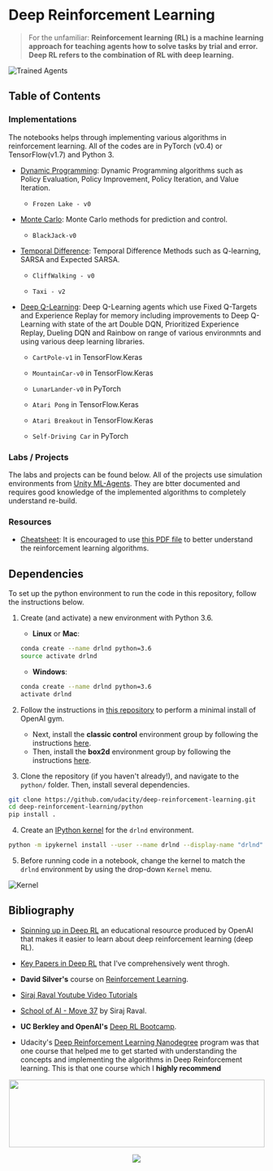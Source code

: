 [//]: # (Image References)

[image1]: https://user-images.githubusercontent.com/10624937/42135602-b0335606-7d12-11e8-8689-dd1cf9fa11a9.gif "Trained Agents"
[image2]: https://user-images.githubusercontent.com/10624937/42386929-76f671f0-8106-11e8-9376-f17da2ae852e.png "Kernel"
[image3]: https://spinningup.openai.com/en/latest/_images/spinning-up-in-rl.png "Spinning Up in Deep RL"
# Deep Reinforcement Learning 

>For the unfamiliar: **Reinforcement learning (RL) is a machine learning approach for teaching agents how to 
solve tasks by trial and error. Deep RL refers to the combination of RL with deep learning.**

![Trained Agents][image1]  

## Table of Contents

### Implementations

The notebooks helps through implementing various algorithms in reinforcement learning. All of the codes are in PyTorch (v0.4) or TensorFlow(v1.7) and Python 3.

* [Dynamic Programming](https://github.com/sourcecode369/Deep-RL/tree/master/Dynammic%20Programming): Dynamic Programming algorithms such as Policy Evaluation, Policy Improvement, Policy Iteration, and Value Iteration. 

   - `Frozen Lake - v0`
* [Monte Carlo](https://github.com/sourcecode369/Deep-RL/tree/master/Monte%20Carlo/): Monte Carlo methods for prediction and control. 

   - `BlackJack-v0`
* [Temporal Difference](https://github.com/sourcecode369/Deep-RL/tree/master/Temporal%20Difference): Temporal Difference Methods such as Q-learning, SARSA and Expected SARSA.

   - `CliffWalking - v0`
   
   - `Taxi - v2`
* [Deep Q-Learning](https://github.com/sourcecode369/Deep-RL/tree/master/DQN): Deep Q-Learning agents which use Fixed Q-Targets and Experience Replay for memory including improvements to Deep Q-Learning with state of the art Double DQN, Prioritized Experience Replay, Dueling DQN and Rainbow on range of various environmnts and using various deep learning libraries.
   - `CartPole-v1` in TensorFlow.Keras
   
   - `MountainCar-v0` in TensorFlow.Keras
   
   - `LunarLander-v0` in PyTorch
   
   - `Atari Pong` in TensorFlow.Keras
   
   - `Atari Breakout` in TensorFlow.Keras
   
   - `Self-Driving Car` in PyTorch

### Labs / Projects

The labs and projects can be found below.  All of the projects use simulation environments from [Unity ML-Agents](https://github.com/Unity-Technologies/ml-agents). They are btter documented and requires good knowledge of the implemented algorithms to completely understand re-build.


### Resources

* [Cheatsheet](https://github.com/udacity/deep-reinforcement-learning/blob/master/cheatsheet): It is encouraged to use [this PDF file](https://github.com/udacity/deep-reinforcement-learning/blob/master/cheatsheet/cheatsheet.pdf) to better understand the reinforcement learning algorithms. 

## Dependencies

To set up the python environment to run the code in this repository, follow the instructions below.

1. Create (and activate) a new environment with Python 3.6.

	- __Linux__ or __Mac__: 
	```bash
	conda create --name drlnd python=3.6
	source activate drlnd
	```
	- __Windows__: 
	```bash
	conda create --name drlnd python=3.6 
	activate drlnd
	```
	
2. Follow the instructions in [this repository](https://github.com/openai/gym) to perform a minimal install of OpenAI gym.  
	- Next, install the **classic control** environment group by following the instructions [here](https://github.com/openai/gym#classic-control).
	- Then, install the **box2d** environment group by following the instructions [here](https://github.com/openai/gym#box2d).
	
3. Clone the repository (if you haven't already!), and navigate to the `python/` folder.  Then, install several dependencies.
```bash
git clone https://github.com/udacity/deep-reinforcement-learning.git
cd deep-reinforcement-learning/python
pip install .
```

4. Create an [IPython kernel](http://ipython.readthedocs.io/en/stable/install/kernel_install.html) for the `drlnd` environment.  
```bash
python -m ipykernel install --user --name drlnd --display-name "drlnd"
```

5. Before running code in a notebook, change the kernel to match the `drlnd` environment by using the drop-down `Kernel` menu. 

![Kernel][image2]

## Bibliography
 * [Spinning up in Deep RL](https://spinningup.openai.com/en/latest/index.html) an educational resource produced by OpenAI that makes it easier to learn about deep reinforcement learning (deep RL).
 
 * [Key Papers in Deep RL](https://spinningup.openai.com/en/latest/spinningup/keypapers.html) that I've comprehensively went throgh.
 
 * __David Silver's__ course on [Reinforcement Learning](https://www.youtube.com/watch?v=2pWv7GOvuf0&list=PLqYmG7hTraZDM-OYHWgPebj2MfCFzFObQ).
 
 * [Siraj Raval Youtube Video Tutorials](https://www.youtube.com/channel/UCWN3xxRkmTPmbKwht9FuE5A)
 
 * [School of AI - Move 37](https://www.theschool.ai/courses/move-37-course/) by Siraj Raval.
 
 * __UC Berkley and OpenAI's__ [Deep RL Bootcamp](https://sites.google.com/view/deep-rl-bootcamp/lectures).
 
 * Udacity's [Deep Reinforcement Learning Nanodegree](https://www.udacity.com/course/deep-reinforcement-learning-nanodegree--nd893) program was that one course that helped me to get started with understanding the concepts and implementing the algorithms in Deep Reinforcement learning. This is that one course which I __highly recommend__
 
<!-- [![Watch_video](https://i2.wp.com/blog.udacity.com/wp-content/uploads/2018/06/Udacity-Deep-Reinforcement-Learning-Nanodegree-Program.png?resize=640%2C336&ssl=1)](https://www.youtube.com/watch?v=j-evVVlb_-M)-->
 <p align="center"><a href="https://www.udacity.com/course/deep-reinforcement-learning-nanodegree--nd893">
 <img width="503" height="133" src="https://user-images.githubusercontent.com/10624937/42135812-1829637e-7d16-11e8-9aa1-88056f23f51e.png"></a>
 </p>
 
 <p align="center">
  <img src="https://i2.wp.com/blog.udacity.com/wp-content/uploads/2018/06/Udacity-Deep-Reinforcement-Learning-Nanodegree-Program.png?resize=640%2C336&ssl=1">
</p>
 
  
